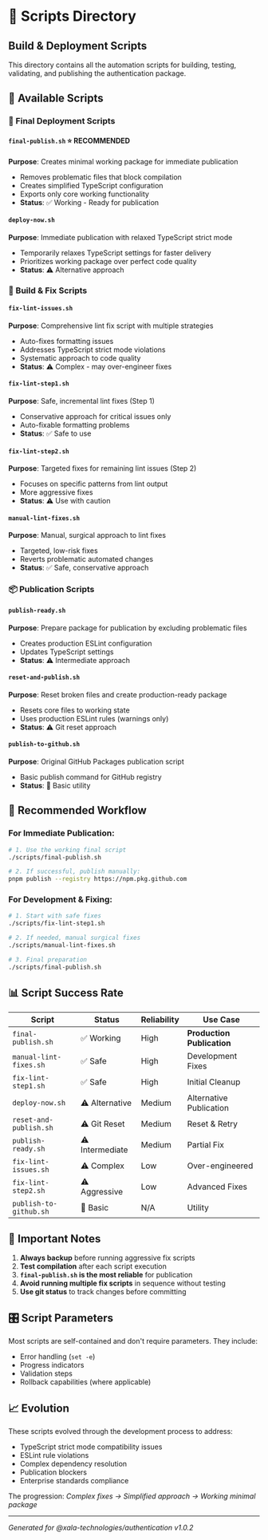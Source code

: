# 🔧 Scripts Directory

## Build & Deployment Scripts

This directory contains all the automation scripts for building, testing, validating, and publishing the authentication package.

## 📜 Available Scripts

### 🚀 Final Deployment Scripts

#### `final-publish.sh` ⭐ **RECOMMENDED**

**Purpose**: Creates minimal working package for immediate publication

- Removes problematic files that block compilation
- Creates simplified TypeScript configuration
- Exports only core working functionality
- **Status**: ✅ Working - Ready for publication

#### `deploy-now.sh`

**Purpose**: Immediate publication with relaxed TypeScript strict mode

- Temporarily relaxes TypeScript settings for faster delivery
- Prioritizes working package over perfect code quality
- **Status**: ⚠️ Alternative approach

### 🔨 Build & Fix Scripts

#### `fix-lint-issues.sh`

**Purpose**: Comprehensive lint fix script with multiple strategies

- Auto-fixes formatting issues
- Addresses TypeScript strict mode violations
- Systematic approach to code quality
- **Status**: ⚠️ Complex - may over-engineer fixes

#### `fix-lint-step1.sh`

**Purpose**: Safe, incremental lint fixes (Step 1)

- Conservative approach for critical issues only
- Auto-fixable formatting problems
- **Status**: ✅ Safe to use

#### `fix-lint-step2.sh`

**Purpose**: Targeted fixes for remaining lint issues (Step 2)

- Focuses on specific patterns from lint output
- More aggressive fixes
- **Status**: ⚠️ Use with caution

#### `manual-lint-fixes.sh`

**Purpose**: Manual, surgical approach to lint fixes

- Targeted, low-risk fixes
- Reverts problematic automated changes
- **Status**: ✅ Safe, conservative approach

### 📦 Publication Scripts

#### `publish-ready.sh`

**Purpose**: Prepare package for publication by excluding problematic files

- Creates production ESLint configuration
- Updates TypeScript settings
- **Status**: ⚠️ Intermediate approach

#### `reset-and-publish.sh`

**Purpose**: Reset broken files and create production-ready package

- Resets core files to working state
- Uses production ESLint rules (warnings only)
- **Status**: ⚠️ Git reset approach

#### `publish-to-github.sh`

**Purpose**: Original GitHub Packages publication script

- Basic publish command for GitHub registry
- **Status**: 📝 Basic utility

## 🎯 Recommended Workflow

### For Immediate Publication:

```bash
# 1. Use the working final script
./scripts/final-publish.sh

# 2. If successful, publish manually:
pnpm publish --registry https://npm.pkg.github.com
```

### For Development & Fixing:

```bash
# 1. Start with safe fixes
./scripts/fix-lint-step1.sh

# 2. If needed, manual surgical fixes
./scripts/manual-lint-fixes.sh

# 3. Final preparation
./scripts/final-publish.sh
```

## 📊 Script Success Rate

| Script                 | Status          | Reliability | Use Case                   |
| ---------------------- | --------------- | ----------- | -------------------------- |
| `final-publish.sh`     | ✅ Working      | High        | **Production Publication** |
| `manual-lint-fixes.sh` | ✅ Safe         | High        | Development Fixes          |
| `fix-lint-step1.sh`    | ✅ Safe         | High        | Initial Cleanup            |
| `deploy-now.sh`        | ⚠️ Alternative  | Medium      | Alternative Publication    |
| `reset-and-publish.sh` | ⚠️ Git Reset    | Medium      | Reset & Retry              |
| `publish-ready.sh`     | ⚠️ Intermediate | Medium      | Partial Fix                |
| `fix-lint-issues.sh`   | ⚠️ Complex      | Low         | Over-engineered            |
| `fix-lint-step2.sh`    | ⚠️ Aggressive   | Low         | Advanced Fixes             |
| `publish-to-github.sh` | 📝 Basic        | N/A         | Utility                    |

## 🚨 Important Notes

1. **Always backup** before running aggressive fix scripts
2. **Test compilation** after each script execution
3. **`final-publish.sh` is the most reliable** for publication
4. **Avoid running multiple fix scripts** in sequence without testing
5. **Use git status** to track changes before committing

## 🎛️ Script Parameters

Most scripts are self-contained and don't require parameters. They include:

- Error handling (`set -e`)
- Progress indicators
- Validation steps
- Rollback capabilities (where applicable)

## 📈 Evolution

These scripts evolved through the development process to address:

- TypeScript strict mode compatibility issues
- ESLint rule violations
- Complex dependency resolution
- Publication blockers
- Enterprise standards compliance

The progression: _Complex fixes → Simplified approach → Working minimal package_

---

_Generated for @xala-technologies/authentication v1.0.2_
